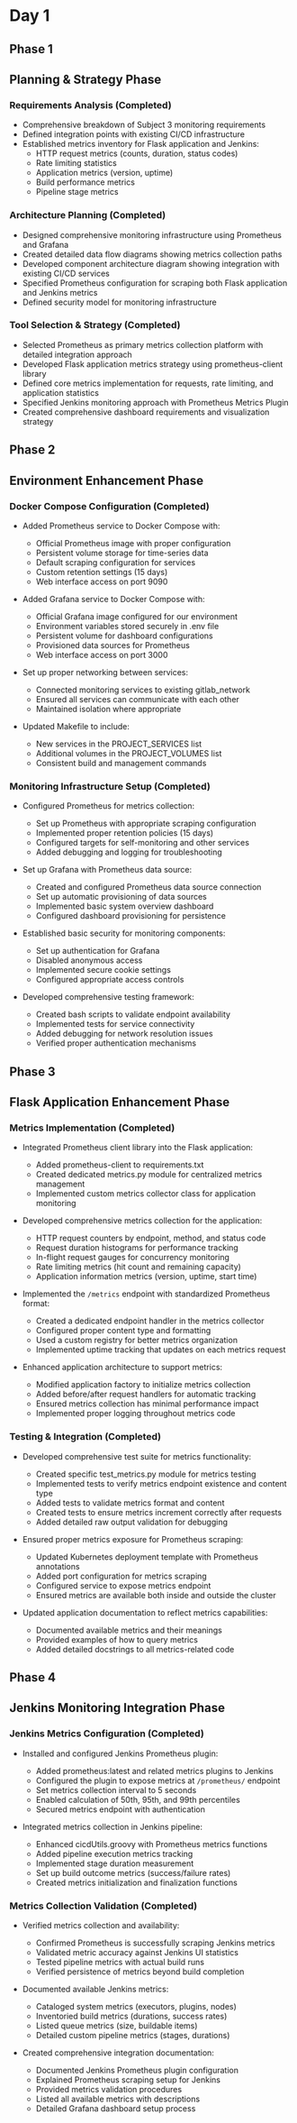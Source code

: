 # Day 1

## Phase 1

## Planning & Strategy Phase

### Requirements Analysis (Completed)

- Comprehensive breakdown of Subject 3 monitoring requirements
- Defined integration points with existing CI/CD infrastructure
- Established metrics inventory for Flask application and Jenkins:
  - HTTP request metrics (counts, duration, status codes)
  - Rate limiting statistics
  - Application metrics (version, uptime)
  - Build performance metrics
  - Pipeline stage metrics

### Architecture Planning (Completed)

- Designed comprehensive monitoring infrastructure using Prometheus and Grafana
- Created detailed data flow diagrams showing metrics collection paths
- Developed component architecture diagram showing integration with existing CI/CD services
- Specified Prometheus configuration for scraping both Flask application and Jenkins metrics
- Defined security model for monitoring infrastructure

### Tool Selection & Strategy (Completed)

- Selected Prometheus as primary metrics collection platform with detailed integration approach
- Developed Flask application metrics strategy using prometheus-client library
- Defined core metrics implementation for requests, rate limiting, and application statistics
- Specified Jenkins monitoring approach with Prometheus Metrics Plugin
- Created comprehensive dashboard requirements and visualization strategy

## Phase 2

## Environment Enhancement Phase

### Docker Compose Configuration (Completed)

- Added Prometheus service to Docker Compose with:
  - Official Prometheus image with proper configuration
  - Persistent volume storage for time-series data
  - Default scraping configuration for services
  - Custom retention settings (15 days)
  - Web interface access on port 9090

- Added Grafana service to Docker Compose with:
  - Official Grafana image configured for our environment
  - Environment variables stored securely in .env file
  - Persistent volume for dashboard configurations
  - Provisioned data sources for Prometheus
  - Web interface access on port 3000

- Set up proper networking between services:
  - Connected monitoring services to existing gitlab_network
  - Ensured all services can communicate with each other
  - Maintained isolation where appropriate

- Updated Makefile to include:
  - New services in the PROJECT_SERVICES list
  - Additional volumes in the PROJECT_VOLUMES list
  - Consistent build and management commands

### Monitoring Infrastructure Setup (Completed)

- Configured Prometheus for metrics collection:
  - Set up Prometheus with appropriate scraping configuration
  - Implemented proper retention policies (15 days)
  - Configured targets for self-monitoring and other services
  - Added debugging and logging for troubleshooting

- Set up Grafana with Prometheus data source:
  - Created and configured Prometheus data source connection
  - Set up automatic provisioning of data sources
  - Implemented basic system overview dashboard
  - Configured dashboard provisioning for persistence

- Established basic security for monitoring components:
  - Set up authentication for Grafana
  - Disabled anonymous access
  - Implemented secure cookie settings
  - Configured appropriate access controls
  
- Developed comprehensive testing framework:
  - Created bash scripts to validate endpoint availability
  - Implemented tests for service connectivity
  - Added debugging for network resolution issues
  - Verified proper authentication mechanisms

## Phase 3

## Flask Application Enhancement Phase

### Metrics Implementation (Completed)

- Integrated Prometheus client library into the Flask application:
  - Added prometheus-client to requirements.txt
  - Created dedicated metrics.py module for centralized metrics management
  - Implemented custom metrics collector class for application monitoring

- Developed comprehensive metrics collection for the application:
  - HTTP request counters by endpoint, method, and status code
  - Request duration histograms for performance tracking
  - In-flight request gauges for concurrency monitoring
  - Rate limiting metrics (hit count and remaining capacity)
  - Application information metrics (version, uptime, start time)

- Implemented the `/metrics` endpoint with standardized Prometheus format:
  - Created a dedicated endpoint handler in the metrics collector
  - Configured proper content type and formatting
  - Used a custom registry for better metrics organization
  - Implemented uptime tracking that updates on each metrics request

- Enhanced application architecture to support metrics:
  - Modified application factory to initialize metrics collection
  - Added before/after request handlers for automatic tracking
  - Ensured metrics collection has minimal performance impact
  - Implemented proper logging throughout metrics code

### Testing & Integration (Completed)

- Developed comprehensive test suite for metrics functionality:
  - Created specific test_metrics.py module for metrics testing
  - Implemented tests to verify metrics endpoint existence and content type
  - Added tests to validate metrics format and content
  - Created tests to ensure metrics increment correctly after requests
  - Added detailed raw output validation for debugging

- Ensured proper metrics exposure for Prometheus scraping:
  - Updated Kubernetes deployment template with Prometheus annotations
  - Added port configuration for metrics scraping
  - Configured service to expose metrics endpoint
  - Ensured metrics are available both inside and outside the cluster

- Updated application documentation to reflect metrics capabilities:
  - Documented available metrics and their meanings
  - Provided examples of how to query metrics
  - Added detailed docstrings to all metrics-related code

## Phase 4

## Jenkins Monitoring Integration Phase

### Jenkins Metrics Configuration (Completed)

- Installed and configured Jenkins Prometheus plugin:
  - Added prometheus:latest and related metrics plugins to Jenkins
  - Configured the plugin to expose metrics at `/prometheus/` endpoint
  - Set metrics collection interval to 5 seconds
  - Enabled calculation of 50th, 95th, and 99th percentiles
  - Secured metrics endpoint with authentication

- Integrated metrics collection in Jenkins pipeline:
  - Enhanced cicdUtils.groovy with Prometheus metrics functions
  - Added pipeline execution metrics tracking
  - Implemented stage duration measurement
  - Set up build outcome metrics (success/failure rates)
  - Created metrics initialization and finalization functions

### Metrics Collection Validation (Completed)

- Verified metrics collection and availability:
  - Confirmed Prometheus is successfully scraping Jenkins metrics
  - Validated metric accuracy against Jenkins UI statistics
  - Tested pipeline metrics with actual build runs
  - Verified persistence of metrics beyond build completion

- Documented available Jenkins metrics:
  - Cataloged system metrics (executors, plugins, nodes)
  - Inventoried build metrics (durations, success rates)
  - Listed queue metrics (size, buildable items)
  - Detailed custom pipeline metrics (stages, durations)

- Created comprehensive integration documentation:
  - Documented Jenkins Prometheus plugin configuration
  - Explained Prometheus scraping setup for Jenkins
  - Provided metrics validation procedures
  - Listed all available metrics with descriptions
  - Detailed Grafana dashboard setup process
